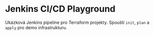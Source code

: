 # Jenkins CI/CD Playground

Ukázková Jenkins pipeline pro Terraform projekty.
Spouští `init`, `plan` a `apply` pro demo infrastrukturu.
